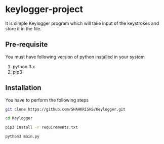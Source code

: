 # keylogger-project
It is simple Keylogger program which will take input of the keystrokes and store it in the file.

Pre-requisite
------------------
You must have following version of python installed in your system
1. python 3.x
2. pip3

Installation
------------------
You have to perform the following steps
```bash
git clone https://github.com/SHAHKRISHS/Keylogger.git
```
```bash
cd Keylogger 
```
```bash
pip3 install -r requirements.txt 
```
```bash
python3 main.py
```
